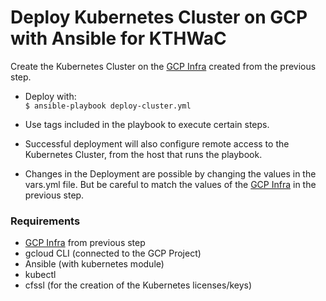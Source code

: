 # Deploy Kubernetes Cluster on GCP with Ansible for KTHWaC

Create the Kubernetes Cluster on the [GCP Infra](https://github.com/xvag/k8s-iac-thw/tree/main/gcp) created from the previous step.  

- Deploy with:  
`$ ansible-playbook deploy-cluster.yml`  

- Use tags included in the playbook to execute certain steps.  

- Successful deployment will also configure remote access to the Kubernetes Cluster, from the host that runs the playbook.  

- Changes in the Deployment are possible by changing the values in the vars.yml file. But be careful to match the values of the [GCP Infra](https://github.com/xvag/k8s-iac-thw/tree/main/gcp) in the previous step.

### Requirements

- [GCP Infra](https://github.com/xvag/k8s-iac-thw/tree/main/gcp) from previous step
- gcloud CLI (connected to the GCP Project)
- Ansible (with kubernetes module)
- kubectl
- cfssl (for the creation of the Kubernetes licenses/keys)
